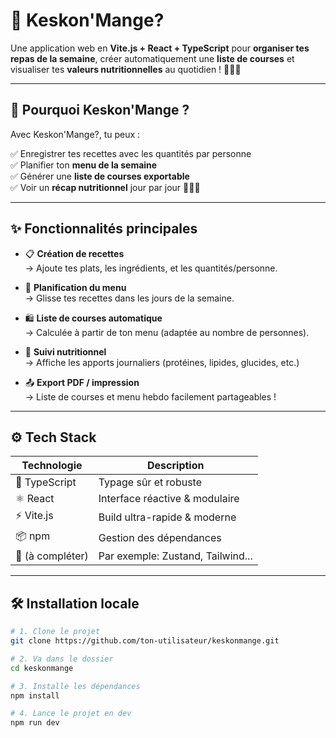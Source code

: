 # 🍲 Keskon'Mange?

Une application web en **Vite.js + React + TypeScript** pour **organiser tes repas de la semaine**, créer automatiquement une **liste de courses** et visualiser tes **valeurs nutritionnelles** au quotidien ! 🛒📅💪

---

## 🚀 Pourquoi Keskon'Mange ?

Avec Keskon'Mange?, tu peux :

✅ Enregistrer tes recettes avec les quantités par personne  
✅ Planifier ton **menu de la semaine**  
✅ Générer une **liste de courses exportable**  
✅ Voir un **récap nutritionnel** jour par jour 🍎🥦🍗

---

## ✨ Fonctionnalités principales

- 📋 **Création de recettes**  
  → Ajoute tes plats, les ingrédients, et les quantités/personne.

- 📆 **Planification du menu**  
  → Glisse tes recettes dans les jours de la semaine.

- 🛍️ **Liste de courses automatique**  
  → Calculée à partir de ton menu (adaptée au nombre de personnes).

- 🧮 **Suivi nutritionnel**  
  → Affiche les apports journaliers (protéines, lipides, glucides, etc.)

- 📤 **Export PDF / impression**  
  → Liste de courses et menu hebdo facilement partageables !

---

## ⚙️ Tech Stack

| Technologie       | Description                       |
|------------------|-----------------------------------|
| 🧪 TypeScript     | Typage sûr et robuste              |
| ⚛️ React         | Interface réactive & modulaire     |
| ⚡ Vite.js        | Build ultra-rapide & moderne       |
| 📦 npm           | Gestion des dépendances            |
| 🧰 (à compléter)  | Par exemple: Zustand, Tailwind... |

---

## 🛠️ Installation locale

```bash
# 1. Clone le projet
git clone https://github.com/ton-utilisateur/keskonmange.git

# 2. Va dans le dossier
cd keskonmange

# 3. Installe les dépendances
npm install

# 4. Lance le projet en dev
npm run dev
